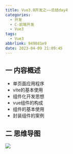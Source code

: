 ```yaml
---
title: Vue3.0开发之——总结day4
categories:
  - 开发
  - C-前端开发
  - Vue3
tags:
  - Vue3
abbrlink: 9498d1e9
date: 2023-04-09 21:09:45
---
```

## 一 内容概述

* 单页面应用程序
* vite的基本使用
* 组件化开发思想
* vue组件的构成
* 组件的基本使用
* 封装组件的案例

<!--more-->

## 二 思维导图
![][1]


[1]:https://jsd.onmicrosoft.cn/gh/PGzxc/CDN/blog-vue/vue3.0-summary-day4.png